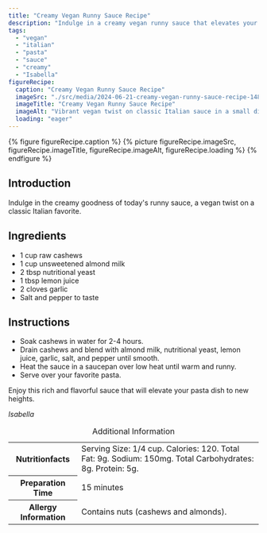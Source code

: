 ```yaml
---
title: "Creamy Vegan Runny Sauce Recipe"
description: "Indulge in a creamy vegan runny sauce that elevates your pasta dish. This Italian-inspired sauce is rich, flavorful, and dairy-free."
tags:
  - "vegan"
  - "italian"
  - "pasta"
  - "sauce"
  - "creamy"
  - "Isabella"
figureRecipe: 
  caption: "Creamy Vegan Runny Sauce Recipe"
  imageSrc: "./src/media/2024-06-21-creamy-vegan-runny-sauce-recipe-1480.png"
  imageTitle: "Creamy Vegan Runny Sauce Recipe"
  imageAlt: "Vibrant vegan twist on classic Italian sauce in a small dish, showcasing creamy richness on a simple table, organic and rich in color."
  loading: "eager"
---
```


{% figure figureRecipe.caption %}
{% picture figureRecipe.imageSrc, figureRecipe.imageTitle, figureRecipe.imageAlt, figureRecipe.loading %}
{% endfigure %}

## Introduction

Indulge in the creamy goodness of today's runny sauce, a vegan twist on a classic Italian favorite.

## Ingredients

- 1 cup raw cashews
- 1 cup unsweetened almond milk
- 2 tbsp nutritional yeast
- 1 tbsp lemon juice
- 2 cloves garlic
- Salt and pepper to taste

## Instructions

- Soak cashews in water for 2-4 hours.
- Drain cashews and blend with almond milk, nutritional yeast, lemon juice, garlic, salt, and pepper until smooth.
- Heat the sauce in a saucepan over low heat until warm and runny.
- Serve over your favorite pasta.

Enjoy this rich and flavorful sauce that will elevate your pasta dish to new heights.

*Isabella*

<table><caption class='sr-only'>Additional Information</caption><tr><th>Nutritionfacts</th><td>Serving Size: 1/4 cup. Calories: 120. Total Fat: 9g. Sodium: 150mg. Total Carbohydrates: 8g. Protein: 5g.&nbsp;</td></tr><tr><th>Preparation Time</th><td>15 minutes&nbsp;</td></tr><tr><th>Allergy Information</th><td>Contains nuts (cashews and almonds).&nbsp;</td></tr></table>

